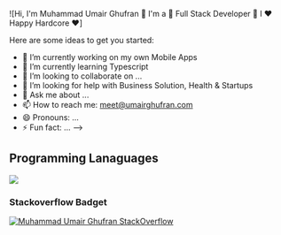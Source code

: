 ![Hi, I'm Muhammad Umair Ghufran 👋 I'm a 🚀 Full Stack Developer 🚀 I ❤️ Happy Hardcore ❤️]

Here are some ideas to get you started:

- 🔭 I’m currently working on my own Mobile Apps 
- 🌱 I’m currently learning Typescript
- 👯 I’m looking to collaborate on ...
- 🤔 I’m looking for help with Business Solution, Health & Startups
- 💬 Ask me about ...
- 📫 How to reach me: meet@umairghufran.com 
- 😄 Pronouns: ...
- ⚡ Fun fact: ...
-->


## Programming Lanaguages

<img src="https://img.shields.io/badge/node.js%20-%2343853D.svg?&style=for-the-badge&logo=node.js&logoColor=white"/>




### Stackoverflow Badget

[![Muhammad Umair Ghufran StackOverflow](https://github-readme-stackoverflow.vercel.app/?userID=5586299)](https://stackoverflow.com/users/5586299/muhammad-umair-ghufran)


